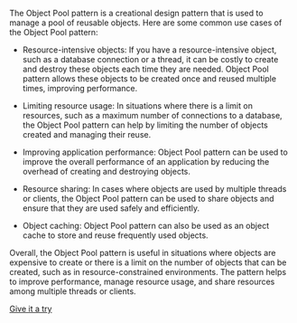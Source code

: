 The Object Pool pattern is a creational design pattern that is used to manage a pool of reusable objects. Here are some common use cases of the Object Pool pattern:

- Resource-intensive objects: If you have a resource-intensive object, such as a database connection or a thread, it can be costly to create and destroy these objects each time they are needed. Object Pool pattern allows these objects to be created once and reused multiple times, improving performance.


- Limiting resource usage: In situations where there is a limit on resources, such as a maximum number of connections to a database, the Object Pool pattern can help by limiting the number of objects created and managing their reuse.


- Improving application performance: Object Pool pattern can be used to improve the overall performance of an application by reducing the overhead of creating and destroying objects.


- Resource sharing: In cases where objects are used by multiple threads or clients, the Object Pool pattern can be used to share objects and ensure that they are used safely and efficiently.


- Object caching: Object Pool pattern can also be used as an object cache to store and reuse frequently used objects.


Overall, the Object Pool pattern is useful in situations where objects are expensive to create or there is a limit on the number of objects that can be created, such as in resource-constrained environments. The pattern helps to improve performance, manage resource usage, and share resources among multiple threads or clients.

[Give it a try](./../../../../../../../test/java/io/barblin/patterns/creational/object_pool/ObjectPoolTest.java)